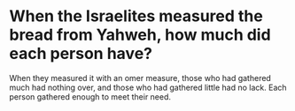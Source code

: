 # When the Israelites measured the bread from Yahweh, how much did each person have?

When they measured it with an omer measure, those who had gathered much had nothing over, and those who had gathered little had no lack. Each person gathered enough to meet their need.
